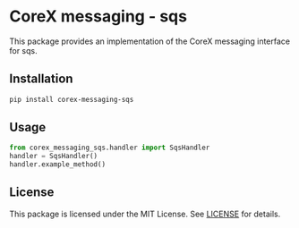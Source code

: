 # CoreX messaging - sqs

This package provides an implementation of the CoreX messaging interface for sqs.

## Installation
~~~bash
pip install corex-messaging-sqs
~~~

## Usage
~~~python
from corex_messaging_sqs.handler import SqsHandler
handler = SqsHandler()
handler.example_method()
~~~

## License
This package is licensed under the MIT License. See [LICENSE](../LICENSE) for details.
